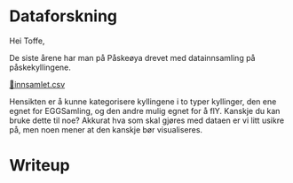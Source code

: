 # Dataforskning

Hei Toffe,

De siste årene har man på Påskeøya drevet med datainnsamling på påskekyllingene.

[📎innsamlet.csv](./innsamlet.csv)

Hensikten er å kunne kategorisere kyllingene i to typer kyllinger, den ene egnet for EGGSamling, og den andre mulig egnet for å flY. Kanskje du kan bruke dette til noe? Akkurat hva som skal gjøres med dataen er vi litt usikre på, men noen mener at den kanskje bør visualiseres.

# Writeup

